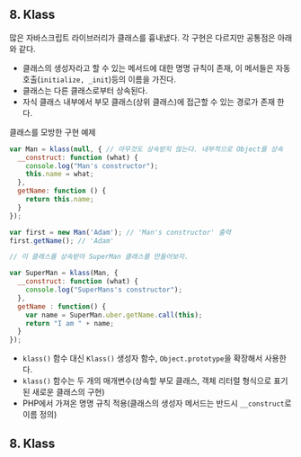 ## 8. Klass

많은 자바스크립트 라이브러리가 클래스를 흉내냈다. 각 구현은 다르지만 공통점은 아래와 같다.

* 클래스의 생성자라고 할 수 있는 메서드에 대한 명명 규칙이 존재, 이 메서들은 자동 호출(`initialize, _init`)등의 이름을 가진다.
* 클래스는 다른 클래스로부터 상속된다.
* 자식 클래스 내부에서 부모 클래스(상위 클래스)에 접근할 수 있는 경로가 존재 한다.

클래스를 모방한 구현 예제

``` js
var Man = klass(null, { // 아무것도 상속받지 않는다. 내부적으로 Object를 상속
  __construct: function (what) {
    console.log("Man's constructor");
    this.name = what;
  },
  getName: function () {
    return this.name;
  }
});

var first = new Man('Adam'); // 'Man's constructor' 출력
first.getName(); // 'Adam'

// 이 클래스를 상속받아 SuperMan 클래스를 만들어보자.

var SuperMan = klass(Man, {
  __construct: function (what) {
    console.log("SuperMans's constructor");
  },
  getName : function() {
    var name = SuperMan.uber.getName.call(this);
    return "I am " + name;
  }
});
```

* `klass()` 함수 대신 `Klass()` 생성자 함수, `Object.prototype`을 확장해서 사용한다.
* `klass()` 함수는 두 개의 매개변수(상속할 부모 클래스, 객체 리터럴 형식으로 표기된 새로운 클래스의 구현)
* PHP에서 가져온 명명 규칙 적용(클래스의 생성자 메서드는 반드시 `__construct`로 이름 정의)


## 8. Klass